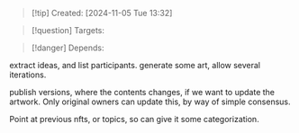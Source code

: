 
>[!tip] Created: [2024-11-05 Tue 13:32]

>[!question] Targets: 

>[!danger] Depends: 

extract ideas, and list participants.
generate some art, allow several iterations.

publish versions, where the contents changes, if we want to update the artwork.  Only original owners can update this, by way of simple consensus.

Point at previous nfts, or topics, so can give it some categorization.
